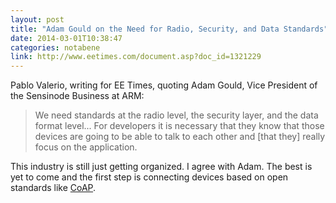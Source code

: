 ```yaml
---
layout: post
title: "Adam Gould on the Need for Radio, Security, and Data Standards"
date: 2014-03-01T10:38:47
categories: notabene
link: http://www.eetimes.com/document.asp?doc_id=1321229
---
```


Pablo Valerio, writing for EE Times, quoting Adam Gould, Vice President of the Sensinode Business at ARM:

> We need standards at the radio level, the security layer, and the data format level... For developers it is necessary that they know that those devices are going to be able to talk to each other and [that they] really focus on the application.

This industry is still just getting organized. I agree with Adam. The best is yet to come and the first step is connecting devices based on open standards like [CoAP][ln1].

[ln1]: https://datatracker.ietf.org/doc/draft-ietf-core-coap/

